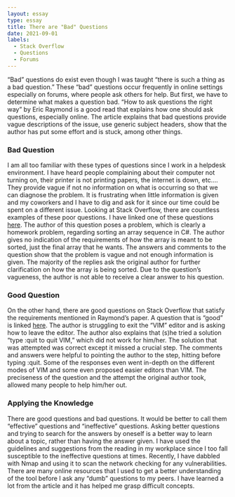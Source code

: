 ```yaml
---
layout: essay
type: essay
title: There are "Bad" Questions
date: 2021-09-01
labels:
  - Stack Overflow
  - Questions
  - Forums
---
```

“Bad” questions do exist even though I was taught “there is such a thing as a bad question.” These “bad” questions occur frequently in online settings especially on forums, where people ask others for help. But first, we have to determine what makes a question bad. “How to ask questions the right way” by Eric Raymond is a good read that explains how one should ask questions, especially online. The article explains that bad questions provide vague descriptions of the issue, use generic subject headers, show that the author has put some effort and is stuck, among other things.
### Bad Question
 I am all too familiar with these types of questions since I work in a helpdesk environment. I have heard people complaining about their computer not turning on, their printer is not printing papers, the internet is down, etc…. They provide vague if not no information on what is occurring so that we can diagnose the problem. It is frustrating when little information is given and my coworkers and I have to dig and ask for it since our time could be spent on a different issue. 
Looking at Stack Overflow, there are countless examples of these poor questions. I have linked one of these questions <a href = "https://stackoverflow.com/questions/43840518/arrange-array-in-c-sharp-issue">here</a>. The author of this question poses a problem, which is clearly a homework problem, regarding sorting an array sequence in C#. The author gives no indication of the requirements of how the array is meant to be sorted, just the final array that he wants. The answers and comments to the question show that the problem is vague and not enough information is given. The majority of the replies ask the original author for further clarification on how the array is being sorted. Due to the question’s vagueness, the author is not able to receive a clear answer to his question. 
### Good Question
On the other hand, there are good questions on Stack Overflow that satisfy the requirements mentioned in Raymond’s paper. A question that is “good” is linked <a href = "https://stackoverflow.com/questions/11828270/how-do-i-exit-the-vim-editor">here</a>. The author is struggling to exit the “VIM” editor and is asking how to leave the editor. The author also explains that (s)he tried a solution “type :quit<Enter> to quit VIM,” which did not work for him/her. The solution that was attempted was correct except it missed a crucial step. The comments and answers were helpful to pointing the author to the step, hitting <Esc> before typing :quit. Some of the responses even went in-depth on the different modes of VIM and some even proposed easier editors than VIM. The preciseness of the question and the attempt the original author took, allowed many people to help him/her out. 
### Applying the Knowledge
There are good questions and bad questions. It would be better to call them “effective” questions and “ineffective” questions. Asking better questions and trying to search for the answers by oneself is a better way to learn about a topic, rather than having the answer given. I have used the guidelines and suggestions from the reading in my workplace since I too fall susceptible to the ineffective questions at times. Recently, I have dabbled with Nmap and using it to scan the network checking for any vulnerabilities. There are many online resources that I used to get a better understanding of the tool before I ask any “dumb” questions to my peers. I have learned a lot from the article and it has helped me grasp difficult concepts. 
